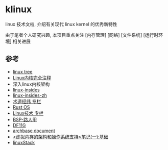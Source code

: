 # klinux

linux 技术文档, 介绍有关现代 linux kernel 的优秀新特性

由于笔者个人研究兴趣, 本项目重点关注 [内存管理] [网络] [文件系统] [运行时环境] 相关进展

## 参考

- [linux tree](https://git.kernel.org/pub/scm/linux/kernel/git/torvalds/linux.git/tree/)
- [Linux内核完全注释](http://oldlinux.org/download/CLK-5.0-WithCover.pdf)
- 深入linux内核架构
- [linux-insides](https://github.com/0xAX/linux-insides)
- [linux-insides-zh](https://github.com/MintCN/linux-insides-zh)
- [术道经纬 专栏](https://www.zhihu.com/column/c_1108400140804726784)
- [Rust OS](https://os.phil-opp.com/zh-CN/)
- [Linux技术 专栏](https://www.zhihu.com/column/c_1445694677312245760)
- [BSP-路人甲](https://www.cnblogs.com/jianhua1992)
- [DF11G](https://www.cnblogs.com/DF11G)
- [archbase document](https://foxsen.github.io/archbase/)
- [<虚拟内存的架构和操作系统支持>笔记(一):基础](https://zhuanlan.zhihu.com/p/587353806)
- [linuxStack](https://github.com/g0dA/linuxStack)
